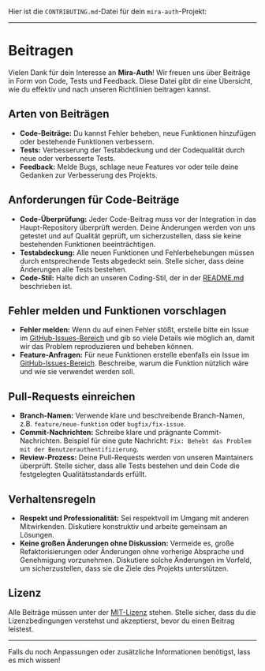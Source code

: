 Hier ist die `CONTRIBUTING.md`-Datei für dein `mira-auth`-Projekt:

---

# Beitragen

Vielen Dank für dein Interesse an **Mira-Auth**! Wir freuen uns über Beiträge in Form von Code, Tests und Feedback. Diese Datei gibt dir eine Übersicht, wie du effektiv und nach unseren Richtlinien beitragen kannst.

## Arten von Beiträgen

- **Code-Beiträge:** Du kannst Fehler beheben, neue Funktionen hinzufügen oder bestehende Funktionen verbessern.
- **Tests:** Verbesserung der Testabdeckung und der Codequalität durch neue oder verbesserte Tests.
- **Feedback:** Melde Bugs, schlage neue Features vor oder teile deine Gedanken zur Verbesserung des Projekts.

## Anforderungen für Code-Beiträge

- **Code-Überprüfung:** Jeder Code-Beitrag muss vor der Integration in das Haupt-Repository überprüft werden. Deine Änderungen werden von uns getestet und auf Qualität geprüft, um sicherzustellen, dass sie keine bestehenden Funktionen beeinträchtigen.
- **Testabdeckung:** Alle neuen Funktionen und Fehlerbehebungen müssen durch entsprechende Tests abgedeckt sein. Stelle sicher, dass deine Änderungen alle Tests bestehen.
- **Code-Stil:** Halte dich an unseren Coding-Stil, der in der [README.md](./README.md) beschrieben ist.

## Fehler melden und Funktionen vorschlagen

- **Fehler melden:** Wenn du auf einen Fehler stößt, erstelle bitte ein Issue im [GitHub-Issues-Bereich](https://github.com/jonas-is-coding/mira-auth/issues) und gib so viele Details wie möglich an, damit wir das Problem reproduzieren und beheben können.
- **Feature-Anfragen:** Für neue Funktionen erstelle ebenfalls ein Issue im [GitHub-Issues-Bereich](https://github.com/jonas-is-coding/mira-auth/issues). Beschreibe, warum die Funktion nützlich wäre und wie sie verwendet werden soll.

## Pull-Requests einreichen

- **Branch-Namen:** Verwende klare und beschreibende Branch-Namen, z.B. `feature/neue-funktion` oder `bugfix/fix-issue`.
- **Commit-Nachrichten:** Schreibe klare und prägnante Commit-Nachrichten. Beispiel für eine gute Nachricht: `Fix: Behebt das Problem mit der Benutzerauthentifizierung`.
- **Review-Prozess:** Deine Pull-Requests werden von unseren Maintainers überprüft. Stelle sicher, dass alle Tests bestehen und dein Code die festgelegten Qualitätsstandards erfüllt.

## Verhaltensregeln

- **Respekt und Professionalität:** Sei respektvoll im Umgang mit anderen Mitwirkenden. Diskutiere konstruktiv und arbeite gemeinsam an Lösungen.
- **Keine großen Änderungen ohne Diskussion:** Vermeide es, große Refaktorisierungen oder Änderungen ohne vorherige Absprache und Genehmigung vorzunehmen. Diskutiere solche Änderungen im Vorfeld, um sicherzustellen, dass sie die Ziele des Projekts unterstützen.

## Lizenz

Alle Beiträge müssen unter der [MIT-Lizenz](https://opensource.org/licenses/MIT) stehen. Stelle sicher, dass du die Lizenzbedingungen verstehst und akzeptierst, bevor du einen Beitrag leistest.

---

Falls du noch Anpassungen oder zusätzliche Informationen benötigst, lass es mich wissen!
